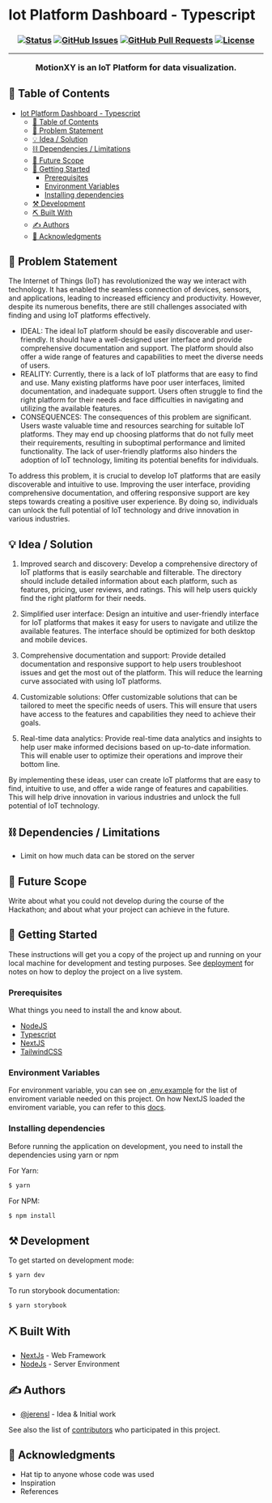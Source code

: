 # Iot Platform Dashboard - Typescript

<h3 align="center"MotionXY - IoT Platform</h3>

<div align="center">

[![Status](https://img.shields.io/badge/status-active-success.svg)]()
[![GitHub Issues](https://img.shields.io/github/issues/jerensl/motionxy_dashboard_typescript.svg)](https://github.com/jerensl/motionxy_dashboard_typescript/issues)
[![GitHub Pull Requests](https://img.shields.io/github/issues-pr/jerensl/motionxy_dashboard_typescript.svg)](https://github.com/jerensl/motionxy_dashboard_typescript/pulls)
[![License](https://img.shields.io/badge/license-MIT-blue.svg)](LICENSE.md)

</div>

---

<p align="center"> MotionXY is an IoT Platform for data visualization.
    <br> 
</p>

## 📝 Table of Contents

-   [Iot Platform Dashboard - Typescript](#iot-platform-dashboard---typescript)
    -   [📝 Table of Contents](#-table-of-contents)
    -   [🧐 Problem Statement ](#-problem-statement-)
    -   [💡 Idea / Solution ](#-idea--solution-)
    -   [⛓️ Dependencies / Limitations ](#️-dependencies--limitations-)
    -   [🚀 Future Scope ](#-future-scope-)
    -   [🏁 Getting Started ](#-getting-started-)
        -   [Prerequisites](#prerequisites)
        -   [Environment Variables](#environment_variables)
        -   [Installing dependencies](#installing_dependencies)
    -   [⚒️ Development ](#️-development-)
    -   [⛏️ Built With ](#️-built-with-)
    -   [✍️ Authors ](#️-authors-)
    -   [🎉 Acknowledgments ](#-acknowledgments-)

## 🧐 Problem Statement <a name = "problem_statement"></a>

The Internet of Things (IoT) has revolutionized the way we interact with technology. It has enabled the seamless connection of devices, sensors, and applications, leading to increased efficiency and productivity. However, despite its numerous benefits, there are still challenges associated with finding and using IoT platforms effectively.

-   IDEAL: The ideal IoT platform should be easily discoverable and user-friendly. It should have a well-designed user interface and provide comprehensive documentation and support. The platform should also offer a wide range of features and capabilities to meet the diverse needs of users.
-   REALITY: Currently, there is a lack of IoT platforms that are easy to find and use. Many existing platforms have poor user interfaces, limited documentation, and inadequate support. Users often struggle to find the right platform for their needs and face difficulties in navigating and utilizing the available features.
-   CONSEQUENCES: The consequences of this problem are significant. Users waste valuable time and resources searching for suitable IoT platforms. They may end up choosing platforms that do not fully meet their requirements, resulting in suboptimal performance and limited functionality. The lack of user-friendly platforms also hinders the adoption of IoT technology, limiting its potential benefits for individuals.

To address this problem, it is crucial to develop IoT platforms that are easily discoverable and intuitive to use. Improving the user interface, providing comprehensive documentation, and offering responsive support are key steps towards creating a positive user experience. By doing so, individuals can unlock the full potential of IoT technology and drive innovation in various industries.

## 💡 Idea / Solution <a name = "idea"></a>

1. Improved search and discovery: Develop a comprehensive directory of IoT platforms that is easily searchable and filterable. The directory should include detailed information about each platform, such as features, pricing, user reviews, and ratings. This will help users quickly find the right platform for their needs.

2. Simplified user interface: Design an intuitive and user-friendly interface for IoT platforms that makes it easy for users to navigate and utilize the available features. The interface should be optimized for both desktop and mobile devices.

3. Comprehensive documentation and support: Provide detailed documentation and responsive support to help users troubleshoot issues and get the most out of the platform. This will reduce the learning curve associated with using IoT platforms.

4. Customizable solutions: Offer customizable solutions that can be tailored to meet the specific needs of users. This will ensure that users have access to the features and capabilities they need to achieve their goals.

5. Real-time data analytics: Provide real-time data analytics and insights to help user make informed decisions based on up-to-date information. This will enable user to optimize their operations and improve their bottom line.

By implementing these ideas, user can create IoT platforms that are easy to find, intuitive to use, and offer a wide range of features and capabilities. This will help drive innovation in various industries and unlock the full potential of IoT technology.

## ⛓️ Dependencies / Limitations <a name = "limitations"></a>

-   Limit on how much data can be stored on the server

## 🚀 Future Scope <a name = "future_scope"></a>

Write about what you could not develop during the course of the Hackathon; and about what your project can achieve
in the future.

## 🏁 Getting Started <a name = "getting_started"></a>

These instructions will get you a copy of the project up and running on your local machine for development
and testing purposes. See [deployment](#deployment) for notes on how to deploy the project on a live system.

### Prerequisites <a name = "prerequisites"></a>

What things you need to install the and know about.

-   [NodeJS](https://nodejs.org/en)
-   [Typescript](https://www.typescriptlang.org/)
-   [NextJS](https://nextjs.org/)
-   [TailwindCSS](https://tailwindcss.com/)

### Environment Variables <a name = "environment_variables"></a>

For environment variable, you can see on [.env.example](./.env.example) for the list of enviroment variable needed on this project. On how NextJS loaded the enviroment variable, you can refer to this [docs](https://nextjs.org/docs/pages/building-your-application/configuring/environment-variables#default-environment-variables).

### Installing dependencies <a name = "installing_dependencies"></a>

Before running the application on development, you need to install the dependencies using yarn or npm

For Yarn:

```bash
$ yarn
```

For NPM:

```bash
$ npm install
```

## ⚒️ Development <a name="development"></a>

To get started on development mode:

```bash
$ yarn dev
```

To run storybook documentation:

```bash
$ yarn storybook
```

## ⛏️ Built With <a name = "tech_stack"></a>

-   [NextJs](https://nextjs.org/) - Web Framework
-   [NodeJs](https://nodejs.org/en/) - Server Environment

## ✍️ Authors <a name = "authors"></a>

-   [@jerensl](https://github.com/jerensl) - Idea & Initial work

See also the list of [contributors](https://github.com/jerensl/motionxy_dashboard_typescript/contributors)
who participated in this project.

## 🎉 Acknowledgments <a name = "acknowledgments"></a>

-   Hat tip to anyone whose code was used
-   Inspiration
-   References
